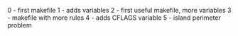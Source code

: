 0 - first makefile
1 - adds variables
2 - first useful makefile, more variables
3 - makefile with more rules
4 - adds CFLAGS variable
5 - island perimeter problem
